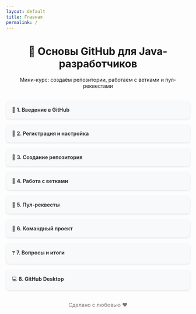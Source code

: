 ```yaml
---
layout: default
title: Главная
permalink: /
---
```


<div style="text-align:center; margin: 2rem 0;">
  <h1>🚀 Основы GitHub для Java-разработчиков</h1>
  <p>Мини-курс: создаём репозитории, работаем с ветками и пул-реквестами</p>
</div>

<ul style="list-style:none; padding:0; display:grid; grid-template-columns:repeat(auto-fit, minmax(250px, 1fr)); gap:1rem;">
  <li style="background:#f8f9fa; border-radius:8px; padding:1rem; box-shadow:0 2px 4px rgba(0,0,0,0.1);">
    <a href="lessons/01-intro/" style="text-decoration:none; color:#333;">
      📘 <strong>1. Введение в GitHub</strong>
    </a>
  </li>
  <li style="background:#f8f9fa; border-radius:8px; padding:1rem; box-shadow:0 2px 4px rgba(0,0,0,0.1);">
    <a href="lessons/02-signup/" style="text-decoration:none; color:#333;">
      📝 <strong>2. Регистрация и настройка</strong>
    </a>
  </li>
  <li style="background:#f8f9fa; border-radius:8px; padding:1rem; box-shadow:0 2px 4px rgba(0,0,0,0.1);">
    <a href="lessons/03-create-repo/" style="text-decoration:none; color:#333;">
      📂 <strong>3. Создание репозитория</strong>
    </a>
  </li>
  <li style="background:#f8f9fa; border-radius:8px; padding:1rem; box-shadow:0 2px 4px rgba(0,0,0,0.1);">
    <a href="lessons/04-branches/" style="text-decoration:none; color:#333;">
      🌿 <strong>4. Работа с ветками</strong>
    </a>
  </li>
  <li style="background:#f8f9fa; border-radius:8px; padding:1rem; box-shadow:0 2px 4px rgba(0,0,0,0.1);">
    <a href="lessons/05-pull-requests/" style="text-decoration:none; color:#333;">
      🔀 <strong>5. Пул-реквесты</strong>
    </a>
  </li>
  <li style="background:#f8f9fa; border-radius:8px; padding:1rem; box-shadow:0 2px 4px rgba(0,0,0,0.1);">
    <a href="lessons/06-team-project/" style="text-decoration:none; color:#333;">
      🤝 <strong>6. Командный проект</strong>
    </a>
  </li>
  <li style="background:#f8f9fa; border-radius:8px; padding:1rem; box-shadow:0 2px 4px rgba(0,0,0,0.1);">
    <a href="lessons/07-faq/" style="text-decoration:none; color:#333;">
      ❓ <strong>7. Вопросы и итоги</strong>
    </a>
  </li>
  <li style="background:#f8f9fa; border-radius:8px; padding:1rem; box-shadow:0 2px 4px rgba(0,0,0,0.1);">
    <a href="lessons/08-github-desktop/" style="text-decoration:none; color:#333;">
      💻 <strong>8. GitHub Desktop</strong>
    </a>
  </li>
</ul>

<footer style="text-align:center; margin:2rem 0; color:#777; font-size:0.9rem;">
  Сделано с любовью ❤️
</footer>
